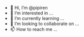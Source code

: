 - 👋 Hi, I’m @pipiren
- 👀 I’m interested in ...
- 🌱 I’m currently learning ...
- 💞️ I’m looking to collaborate on ...
- 📫 How to reach me ...

<!---
pipiren/pipiren is a ✨ special ✨ repository because its `README.md` (this file) appears on your GitHub profile.
You can click the Preview link to take a look at your changes.
--->
